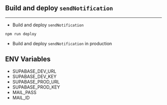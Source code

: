 ## Build and deploy `sendNotification` 
---
* Build and deploy `sendNotification` 
```bash
npm run deploy
```
* Build and deploy `sendNotification` in production

## ENV Variables
* SUPABASE_DEV_URL
* SUPABASE_DEV_KEY
* SUPABASE_PROD_URL
* SUPABASE_PROD_KEY
* MAIL_PASS
* MAIL_ID